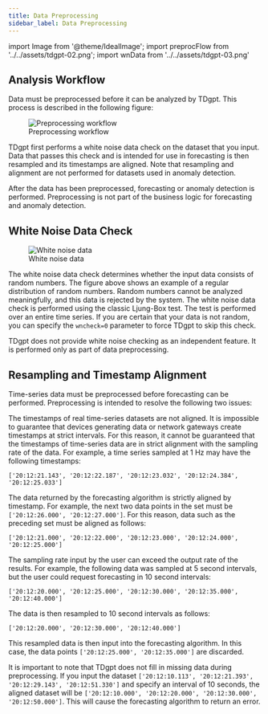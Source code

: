 ```yaml
---
title: Data Preprocessing
sidebar_label: Data Preprocessing
---
```


import Image from '@theme/IdealImage';
import preprocFlow from '../../assets/tdgpt-02.png';
import wnData from '../../assets/tdgpt-03.png'

## Analysis Workflow

Data must be preprocessed before it can be analyzed by TDgpt. This process is described in the following figure:

<figure>
<Image img={preprocFlow} alt="Preprocessing workflow" />
<figcaption>Preprocessing workflow</figcaption>
</figure>


TDgpt first performs a white noise data check on the dataset that you input. Data that passes this check and is intended for use in forecasting is then resampled and its timestamps are aligned. Note that resampling and alignment are not performed for datasets used in anomaly detection.

After the data has been preprocessed, forecasting or anomaly detection is performed. Preprocessing is not part of the business logic for forecasting and anomaly detection.

## White Noise Data Check

<figure>
<Image img={wnData} alt="White noise data"/>
<figcaption>White noise data</figcaption>
</figure>

The white noise data check determines whether the input data consists of random numbers. The figure above shows an example of a regular distribution of random numbers. Random numbers cannot be analyzed meaningfully, and this data is rejected by the system. The white noise data check is performed using the classic Ljung-Box test. The test is performed over an entire time series. If you are certain that your data is not random, you can specify the `wncheck=0` parameter to force TDgpt to skip this check.

TDgpt does not provide white noise checking as an independent feature. It is performed only as part of data preprocessing.

## Resampling and Timestamp Alignment

Time-series data must be preprocessed before forecasting can be performed. Preprocessing is intended to resolve the following two issues:

The timestamps of real time-series datasets are not aligned. It is impossible to guarantee that devices generating data or network gateways create timestamps at strict intervals. For this reason, it cannot be guaranteed that the timestamps of time-series data are in strict alignment with the sampling rate of the data. For example, a time series sampled at 1 Hz may have the following timestamps:

```text
['20:12:21.143', '20:12:22.187', '20:12:23.032', '20:12:24.384', '20:12:25.033']
```

The data returned by the forecasting algorithm is strictly aligned by timestamp. For example, the next two data points in the set must be `['20:12:26.000', '20:12:27.000']`. For this reason, data such as the preceding set must be aligned as follows:

```
['20:12:21.000', '20:12:22.000', '20:12:23.000', '20:12:24.000', '20:12:25.000']
```

The sampling rate input by the user can exceed the output rate of the results. For example, the following data was sampled at 5 second intervals, but the user could request forecasting in 10 second intervals:

```
['20:12:20.000', '20:12:25.000', '20:12:30.000', '20:12:35.000', '20:12:40.000'] 
```

The data is then resampled to 10 second intervals as follows:

```
['20:12:20.000', '20:12:30.000', '20:12:40.000']
```

This resampled data is then input into the forecasting algorithm. In this case, the data points `['20:12:25.000', '20:12:35.000']` are discarded.

It is important to note that TDgpt does not fill in missing data during preprocessing. If you input the dataset `['20:12:10.113', '20:12:21.393', '20:12:29.143', '20:12:51.330']` and specify an interval of 10 seconds, the aligned dataset will be `['20:12:10.000', '20:12:20.000', '20:12:30.000', '20:12:50.000']`. This will cause the forecasting algorithm to return an error.
